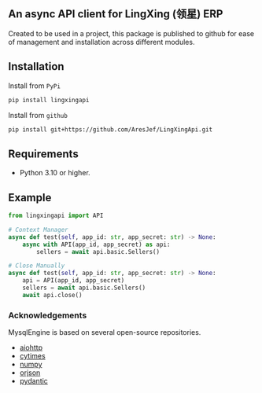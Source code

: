 ## An async API client for LingXing (领星) ERP

Created to be used in a project, this package is published to github for ease of management and installation across different modules.

## Installation

Install from `PyPi`

```bash
pip install lingxingapi
```

Install from `github`

```bash
pip install git+https://github.com/AresJef/LingXingApi.git
```

## Requirements

- Python 3.10 or higher.

## Example

```python
from lingxingapi import API

# Context Manager
async def test(self, app_id: str, app_secret: str) -> None:
    async with API(app_id, app_secret) as api:
        sellers = await api.basic.Sellers()

# Close Manually
async def test(self, app_id: str, app_secret: str) -> None:
    api = API(app_id, app_secret)
    sellers = await api.basic.Sellers()
    await api.close()
```

### Acknowledgements

MysqlEngine is based on several open-source repositories.

- [aiohttp](https://github.com/aio-libs/aiohttp)
- [cytimes](https://github.com/AresJef/cyTimes)
- [numpy](https://github.com/numpy/numpy)
- [orjson](https://github.com/ijl/orjson)
- [pydantic](https://github.com/pydantic/pydantic)
